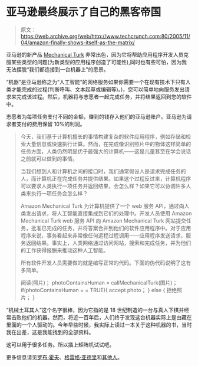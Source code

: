 # 亚马逊最终展示了自己的黑客帝国 

> 原文：<https://web.archive.org/web/http://www.techcrunch.com:80/2005/11/04/amazon-finally-shows-itself-as-the-matrix/>

亚马逊的新产品 [Mechanical Turk](https://web.archive.org/web/20221129070259/http://www.mturk.com/mturk/welcome) 非常出色，因为它将帮助应用程序开发人员克服某些类型的问题(为新类型的应用程序创造了可能性),同时也有些可怕，因为我无法摆脱“我们都连接到一台机器上”的愿景。

“机器”是亚马逊称之为“人工智能”的网络服务如果你需要一个在现有技术下只有人类才能完成的过程(判断呼叫、文本起草或编辑等)。)，您可以简单地向服务发出请求来完成该过程。然后，机器将与志愿者一起完成任务，并将结果返回到您的软件中。

志愿者为每项任务支付不同的金额，赚到的钱存入他们的亚马逊账户。亚马逊为请求者支付的费用保留 10%的利润。

> 今天，我们基于计算机擅长的事情构建复杂的软件应用程序，例如存储和检索大量信息或快速执行计算。然而，在完成像识别照片中的物体这样简单的任务方面，人类仍然明显优于最强大的计算机——这是儿童甚至在学会说话之前就可以做到的事情。
> 
> 当我们想到人和计算机之间的接口时，我们通常假设人是请求完成任务的人，而计算机正在完成任务并提供结果。如果这个过程反过来，计算机程序可以要求人类执行一项任务并返回结果，会怎么样？如果它可以协调许多人类来执行一项任务会怎么样？
> 
> Amazon Mechanical Turk 为计算机提供了一个 web 服务 API，通过向人类发出请求，将人工智能直接集成到它们的处理中。开发人员使用 Amazon Mechanical Turk web 服务 API 向 Amazon Mechanical Turk 网站提交任务，批准已完成的任务，并将答案合并到他们的软件应用程序中。对于应用程序来说，事务看起来非常像任何远程过程调用——应用程序发送请求，服务返回结果。事实上，人类网络通过访问网站，搜索和完成任务，并为他们的工作获得报酬来推动这种人工智能。
> 
> 所有软件开发人员需要做的就是编写正常的代码。下面的伪代码说明了这有多简单。
> 
> 阅读(照片)；
> photoContainsHuman = callMechanicalTurk(图片)；
> if(photoContainsHuman = = TRUE){
> accept photo；
> }
> else {
> 拒绝照片；
> }

“机械土耳其人”这个名字很棒，因为它指的是 18 世纪制造的一台与真人下棋并经常击败他们的机器。然而，将近一百年后，人们终于发现这台机器实际上是由藏在里面的一个人驱动的。今年早些时候，我实际上读过一本关于这种机器的书，当时我在出差，这是我能找到的全部资料。

这可以用于很多任务。所以插上~~矩阵~~机试试吧。

更多信息请见[罗布·霍夫](https://web.archive.org/web/20221129070259/http://www.businessweek.com/the_thread/techbeat/archives/2005/11/amazons_mechani.html?campaign_id=rss_blog_blogspotting)、[格雷格·亚德里](https://web.archive.org/web/20221129070259/http://www.yardley.ca/blog/index.php/archives/2005/11/04/mechanical-turk-genius/)和[其他人](https://web.archive.org/web/20221129070259/http://tech.memeorandum.com/051104/p53#a051104p53)。